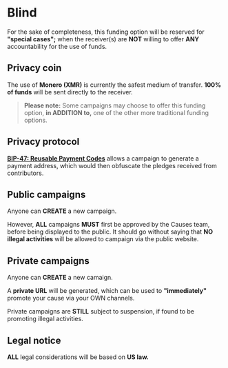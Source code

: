# Blind

For the sake of completeness, this funding option will be reserved for __"special cases";__ when the receiver(s) are __NOT__ willing to offer __ANY__ accountability for the use of funds.

## Privacy coin

The use of __Monero (XMR)__ is currently the safest medium of transfer. __100% of funds__ will be sent directly to the receiver.

> __Please note:__ Some campaigns may choose to offer this funding option, __in ADDITION to,__ one of the other more traditional funding options.

## Privacy protocol

__[BIP-47: Reusable Payment Codes](https://en.bitcoin.it/wiki/BIP_0047)__ allows a campaign to generate a payment address, which would then obfuscate the pledges received from contributors.

## Public campaigns

Anyone can __CREATE__ a new campaign.

However, __ALL__ campaigns __MUST__ first be approved by the Causes team, before being displayed to the public. It should go without saying that __NO illegal activities__ will be allowed to campaign via the public website.

## Private campaigns

Anyone can __CREATE__ a new camaign.

A __private URL__ will be generated, which can be used to __"immediately"__ promote your cause via your OWN channels.

Private campaigns are __STILL__ subject to suspension, if found to be promoting illegal activities.

## Legal notice

__ALL__ legal considerations will be based on __US law.__
